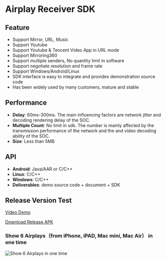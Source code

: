 # Airplay Receiver SDK

## Feature

* Support Mirror, URL, Music    
* Support Youtube 
* Support Youtube & Tencent Video App in URL mode
* Support Mirroring360  
* Support multiple senders, No quantity limit in software
* Support negotiate resolution and frame rate
* Support Windows/Android/Linux  
* SDK interface is easy to integrate and provides demonstration source code  
* Has been widely used by many customers, mature and stable        

## Performance

* **Delay**: 60ms-300ms. The main influencing factors are network jitter and decoding rendering delay of the SOC.
* **Multiple Count**: No limit in sdk. The number  is mainly affected by the transmission performance of the network and the and video decoding ability of the SOC.
* **Size**: Less than 5MB  

## API

* **Android**: Java/AAR or C/C++  
* **Linux**: C/C++
* **Windows**: C/C++
* **Deliverables**: demo source code + document + SDK

## Release Version Test

[Video Demo](https://youtu.be/BFXxS-F0uYQ)

[Download Release APK](https://github.com/WirelessPresentation/WirelessDisplay/releases/download/latest/BJCastTV.apk)

### Show 6 Airplays（from iPhone, iPAD, Mac mini, Mac Air） in one time
![Show 6 Airplays in one time](https://github.com/WirelessPresentation/WirelessDisplay-SDK/blob/main/zimg/airplay-6.jpg)
